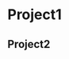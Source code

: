 <html>
 <head> 
   <title>Web Technology</title>
  </head>
  <body>
    <h1>Project1</h1>
    <h2>Project2</h1>
  </body>
</html>
